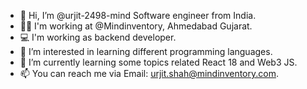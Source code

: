 - 👋 Hi, I’m @urjit-2498-mind Software engineer from India.
- 🧑‍💼 I'm working at @Mindinventory, Ahmedabad Gujarat.
- 💻 I'm working as backend developer.
- 👀 I’m interested in learning different programming languages.
- 🌱 I’m currently learning some topics related React 18 and Web3 JS.
- 📫 You can reach me via Email: urjit.shah@mindinventory.com.
